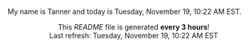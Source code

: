 My name is Tanner and today is Tuesday, November 19, 10:22 AM EST.

<p align="center">This <i>README</i> file is generated <b>every 3 hours</b>!</br>Last refresh: Tuesday, November 19, 10:22 AM EST<br /></p>
